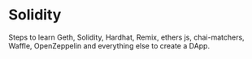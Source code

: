 # Solidity
Steps to learn Geth, Solidity, Hardhat, Remix, ethers js, chai-matchers, Waffle, OpenZeppelin and everything else to create a DApp.
